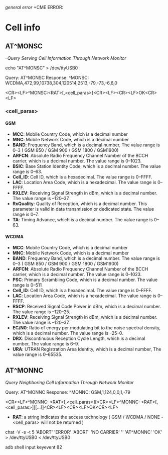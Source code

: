 *general error*
<CR><LF>+CME ERROR: <err><CR><LF>


# Cell info

## AT^MONSC
*–Query Serving Cell Information Through Network Monitor*

echo "AT^MONSC" > /dev/ttyUSB0

Query: AT^MONSC
Response: ^MONSC: WCDMA,472,99,10738,304,120514,2513,-79,-73,-6,6,0

\<CR\>\<LF\>^MONSC:\<RAT\>[,\<cell_paras\>]\<CR\>\<LF\>\<CR\>\<LF\>OK\<CR\>\<LF\>


### \<cell_paras\>

#### GSM

- **MCC**: Mobile Country Code, which is a decimal number
- **MNC**: Mobile Network Code, which is a decimal number
- **BAND**: Frequency Band, which is a decimal number. The value range is 0–3 ( GSM 850 / GSM 900 / GSM 1800 /  GSM1900)
- **ARFCN**: Absolute Radio Frequency Channel Number of the BCCH carrier, which is a decimal number. The value range is 0–1023.
- **BSIC**: Base Station Identity Code, which is a decimal number. The value range is 0–63.
- **Cell_ID**: Cell ID, which is a hexadecimal. The value range is 0–FFFF.
- **LAC**: Location Area Code, which is a hexadecimal. The value range is 0–FFFF.
- **RXLEV**: Receiving Signal Strength in dBm, which is a decimal number. The value range is –120–37.
- **RxQuality**: Quality of Reception, which is a decimal number. This parameter is valid in data transmission or dedicated state. The value range is 0–7.
- **TA**: Timing Advance, which is a decimal number. The value range is 0–63.

#### WCDMA

- **MCC**: Mobile Country Code, which is a decimal number
- **MNC**: Mobile Network Code, which is a decimal number
- **BAND**: Frequency Band, which is a decimal number. The value range is 0–3 ( GSM 850 / GSM 900 / GSM 1800 /  GSM1900)
- **ARFCN**: Absolute Radio Frequency Channel Number of the BCCH carrier, which is a decimal number. The value range is 0–1023.
- **PSC**: Primary Scrambling Code, which is a decimal number. The value range is 0–511
- **Cell_ID**: Cell ID, which is a hexadecimal. The value range is 0–FFFF.
- **LAC**: Location Area Code, which is a hexadecimal. The value range is 0–FFFF.
- **RSCP**: Received Signal Code Power in dBm, which is a decimal number. The value range is –120–25.
- **RXLEV**: Receiving Signal Strength in dBm, which is a decimal number. The value range is –120–37.
- **EC/N0**: Ratio of energy per modulating bit to the noise spectral density, which is a decimal number. The value range is –25–0.
- **DRX**: Discontinuous Reception Cycle Length, which is a decimal number, The value range is 6–9.
- **URA**: UTRAN Registration Area Identity, which is a decimal number, The value range is 0–65535.


## AT^MONNC
*Query Neighboring Cell Information Through Network Monitor*

Query: AT^MONNC
Response: ^MONNC: GSM,1,124,0,0,1,-79

\<CR\>\<LF\>^MONNC: \<RAT\>[,\<cell_paras\>][\<CR\>\<LF\>^MONNC: \<RAT\>[,\<cell_paras\>]][…]]\<CR\>\<LF\>\<CR\>\<LF\>OK\<CR\>\<LF\>

- **RAT**: a string indicates the access technology ( GSM / WCDMA / NONE - \<cell_paras\> will not be returned )

chat -V -s -t 5 'ABORT' 'ERROR' 'ABORT' 'NO CARRIER' '' 'AT^MONNC' 'OK' > /dev/ttyUSB0 < /dev/ttyUSB0










adb shell input keyevent 82
